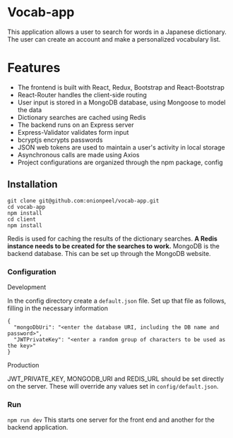 # Vocab-app

This application allows a user to search for words in a Japanese dictionary.  The user can create an account and make a personalized vocabulary list.

# Features
- The frontend is built with React, Redux, Bootstrap and React-Bootstrap
- React-Router handles the client-side routing
- User input is stored in a MongoDB database, using Mongoose to model the data
- Dictionary searches are cached using Redis
- The backend runs on an Express server
- Express-Validator validates form input
- bcryptjs encrypts passwords
- JSON web tokens are used to maintain a user's activity in local storage
- Asynchronous calls are made using Axios
- Project configurations are organized through the npm package, config

## Installation
```
git clone git@github.com:onionpeel/vocab-app.git
cd vocab-app
npm install
cd client
npm install
```
Redis is used for caching the results of the dictionary searches. **A Redis instance needs to be created for the searches to work.**
MongoDB is the backend database.  This can be set up through the MongoDB website.

### Configuration
Development

In the config directory create a `default.json` file.  Set up that file as follows, filling in the necessary information

```
{
  "mongoDbUri": "<enter the database URI, including the DB name and password>",
  "JWTPrivateKey": "<enter a random group of characters to be used as the key>"
}
```
Production

JWT_PRIVATE_KEY, MONGODB_URI and REDIS_URL should be set directly on the server.  These will override any values set in `config/default.json`.

### Run
`npm run dev`
This starts one server for the front end and another for the backend application.
